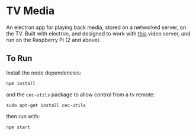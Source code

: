 # TV Media

An electron app for playing back media, stored on a networked server, on the TV. Built with electron, and designed to work with [this](https://github.com/Ap0c/video-server) video server, and run on the Raspberry Pi (2 and above).

## To Run

Install the node dependencies:

```
npm install
```

and the `cec-utils` package to allow control from a tv remote:

```
sudo apt-get install cec-utils
```

then run with:

```
npm start
```
